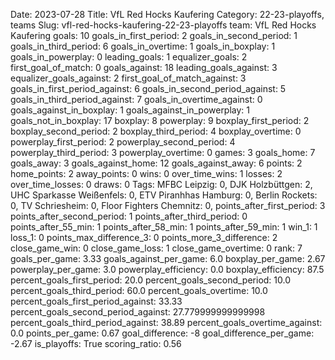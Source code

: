 Date: 2023-07-28
Title: VfL Red Hocks Kaufering
Category: 22-23-playoffs, teams
Slug: vfl-red-hocks-kaufering-22-23-playoffs
team: VfL Red Hocks Kaufering
goals: 10
goals_in_first_period: 2
goals_in_second_period: 1
goals_in_third_period: 6
goals_in_overtime: 1
goals_in_boxplay: 1
goals_in_powerplay: 0
leading_goals: 1
equalizer_goals: 2
first_goal_of_match: 0
goals_against: 18
leading_goals_against: 3
equalizer_goals_against: 2
first_goal_of_match_against: 3
goals_in_first_period_against: 6
goals_in_second_period_against: 5
goals_in_third_period_against: 7
goals_in_overtime_against: 0
goals_against_in_boxplay: 1
goals_against_in_powerplay: 1
goals_not_in_boxplay: 17
boxplay: 8
powerplay: 9
boxplay_first_period: 2
boxplay_second_period: 2
boxplay_third_period: 4
boxplay_overtime: 0
powerplay_first_period: 2
powerplay_second_period: 4
powerplay_third_period: 3
powerplay_overtime: 0
games: 3
goals_home: 7
goals_away: 3
goals_against_home: 12
goals_against_away: 6
points: 2
home_points: 2
away_points: 0
wins: 0
over_time_wins: 1
losses: 2
over_time_losses: 0
draws: 0
Tags:  MFBC Leipzig: 0,  DJK Holzbüttgen: 2,  UHC Sparkasse Weißenfels: 0,  ETV Piranhhas Hamburg: 0,  Berlin Rockets: 0,  TV Schriesheim: 0,  Floor Fighters Chemnitz: 0,
points_after_first_period: 3
points_after_second_period: 1
points_after_third_period: 0
points_after_55_min: 1
points_after_58_min: 1
points_after_59_min: 1
win_1: 1
loss_1: 0
points_max_difference_3: 0
points_more_3_difference: 2
close_game_win: 0
close_game_loss: 1
close_game_overtime: 0
rank: 7
goals_per_game: 3.33
goals_against_per_game: 6.0
boxplay_per_game: 2.67
powerplay_per_game: 3.0
powerplay_efficiency: 0.0
boxplay_efficiency: 87.5
percent_goals_first_period: 20.0
percent_goals_second_period: 10.0
percent_goals_third_period: 60.0
percent_goals_overtime: 10.0
percent_goals_first_period_against: 33.33
percent_goals_second_period_against: 27.779999999999998
percent_goals_third_period_against: 38.89
percent_goals_overtime_against: 0.0
points_per_game: 0.67
goal_difference: -8
goal_difference_per_game: -2.67
is_playoffs: True
scoring_ratio: 0.56
